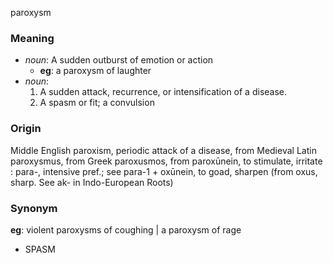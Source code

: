 paroxysm
### Meaning
+ _noun_: A sudden outburst of emotion or action
    + __eg__: a paroxysm of laughter
+ _noun_:
   1. A sudden attack, recurrence, or intensification of a disease.
   2. A spasm or fit; a convulsion

### Origin

Middle English paroxism, periodic attack of a disease, from Medieval Latin paroxysmus, from Greek paroxusmos, from paroxūnein, to stimulate, irritate : para-, intensive pref.; see para-1 + oxūnein, to goad, sharpen (from oxus, sharp. See ak- in Indo-European Roots)

### Synonym

__eg__: violent paroxysms of coughing | a paroxysm of rage

+ SPASM


